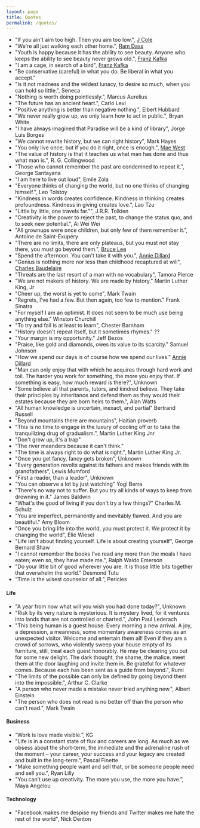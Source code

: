 ```yaml
---
layout: page
title: Quotes
permalink: /quotes/
---
```


- "If you ain't aim too high. Then you aim too low.", [J Cole](http://genius.com/J-cole-january-28th-lyrics)
- "We're all just walking each other home.", [Ram Dass](https://en.wikipedia.org/wiki/Ram_Dass)
- "Youth is happy because it has the ability to see beauty. Anyone who keeps the ability to see beauty never grows old.", [Franz Kafka](https://en.wikipedia.org/wiki/Franz_Kafka)
- "I am a cage, in search of a bird", [Franz Kafka](https://en.wikipedia.org/wiki/Franz_Kafka)
- "Be conservative (careful) in what you do. Be liberal in what you accept."
- "Is it not madness and the wildest lunacy, to desire so much, when you can hold so little.", Seneca
- "Nothing is worth doing pointlessly.", Marcus Aurelius
- "The future has an ancient heart.", Carlo Levi
- "Positive anything is better than negative nothing.", Elbert Hubbard
- "We never really grow up, we only learn how to act in public.", Bryan White
- "I have always imagined that Paradise will be a kind of library", Jorge Luis Borges
- "We cannot rewrite history, but we can right history", Mark Hayes
- "You only live once, but if you do it right, once is enough.", [Mae West](https://en.wikipedia.org/wiki/Mae_West)
- "The value of history is that it teaches us what man has done and thus what man is.", R. G. Collingwood
- "Those who cannot remember the past are condemned to repeat it.", George Santayana
- "I am here to live out loud", Emile Zola
- "Everyone thinks of changing the world, but no one thinks of changing himself.", Leo Tolstoy
- "Kindness in words creates confidence. Kindness in thinking creates profoundness. Kindness in giving creates love.", Lao Tzu
- "Little by little, one travels far."", J.R.R. Tolkien
- "Creativity is the power to reject the past, to change the status quo, and to seek new potential.", Ai Wei Wei
- "All grownups were once children, but only few of them remember it.", Antoine de Saint-Exupéry
- "There are no limits, there are only plateaus, but you must not stay there, you must go beyond them.", [Bruce Lee](https://en.wikipedia.org/wiki/Bruce_Lee)
- "Spend the afternoon. You can't take it with you.", [Annie Dillard](https://en.wikipedia.org/wiki/Annie_Dillard)
- "Genius is nothing more nor less than childhood recaptured at will", [Charles Baudelaire](https://en.wikipedia.org/wiki/Charles_Baudelaire)
- "Threats are the last resort of a man with no vocabulary", Tamora Pierce
- "We are not makers of history. We are made by history." Martin Luther King, Jr
- "Cheer up, the worst is yet to come", Mark Twain
- "Regrets, I've had a few. But then again, too few to mention." Frank Sinatra
- "For myself I am an optimist. It does not seem to be much use being anything else." Winston Churchill
- "To try and fail is at least to learn", Chester Barnham
- "History doesn't repeat itself, but it sometimes rhymes." ??
- "Your margin is my opportunity." Jeff Bezos
- "Praise, like gold and diamonds, owes its value to its scarcity." Samuel Johnson
- "How we spend our days is of course how we spend our lives." [Annie Dillard](https://en.wikipedia.org/wiki/Annie_Dillard)
- "Man can only enjoy that with which he acquires through hard work and toil. The harder you work for something, the more you enjoy that. If something is easy, how much reward is there?", Unknown
- "Some believe all that parents, tutors, and kindred believe. They take their principles by inheritance and defend them as they would their estates because they are born heirs to them.", Alan Watts
- "All human knowledge is uncertain, inexact, and partial" Bertrand Russell
- "Beyond mountains there are mountains", Haitian proverb
- "This is no time to engage in the luxury of cooling off or to take the tranquilizing drug of gradualism.", Martin Luther King Jnr
- "Don't grow up, it's a trap"
- "The river meanders because it can't think."
- "The time is always right to do what is right.", Martin Luther King Jr.
- "Once you get fancy, fancy gets broken", Unknown
- "Every generation revolts against its fathers and makes friends with its grandfathers", Lewis Mumford
- "First a reader, than a leader", Unknown
- "You can observe a lot by just watching" Yogi Berra
- "There's no way not to suffer. But you try all kinds of ways to keep from drowning in it." James Baldwin
- "What's the good of living if you don't try a few things?" Charles M. Schulz
- "You are imperfect, permanently and inevitably flawed. And you are beautiful." Amy Bloom
- "Once you bring life into the world, you must protect it. We protect it by changing the world", Elie Wiesel
- "Life isn't about finding yourself. Life is about creating yourself", George Bernard Shaw
- "I cannot remember the books I've read any more than the meals I have eaten; even so, they have made me.", Ralph Waldo Emerson
- "Do your little bit of good wherever you are. It is those little bits together that overwhelm the world." Desmond Tutu
- “Time is the wisest counselor of all.”, Pericles

#### Life

- "A year from now what will you wish you had done today?", Unknown
- "Risk by its very nature is mysterious. It is mystery lived, for it ventures into lands that are not controlled or charted.", John Paul Lederach
- "This being human is a guest house. Every morning a new arrival. A joy, a depression, a meanness, some momentary awareness comes as an unexpected visitor. Welcome and entertain them all! Even if they are a crowd of sorrows, who violently sweep your house empty of its furniture, still, treat each guest honorably. He may be clearing you out for some new delight. The dark thought, the shame, the malice. meet them at the door laughing and invite them in. Be grateful for whatever comes. Because each has been sent as a guide from beyond.", Rumi
- "The limits of the possible can only be defined by going beyond them into the impossible.", Arthur C. Clarke
- "A person who never made a mistake never tried anything new.", Albert Einstein
- "The person who does not read is no better off than the person who can't read.", Mark Twain

#### Business

- “Work is love made visible.”, KG
- "Life is in a constant state of flux and careers are long. As much as we obsess about the short-term, the immediate and the adrenaline rush of the moment – your career, your success and your legacy are created and built in the long-term.", Pascal Finette
- "Make something people want and sell that, or be someone people need and sell you.", Ryan Lilly
- "You can’t use up creativity. The more you use, the more you have.”, Maya Angelou

#### Technology

- "Facebook makes me despise my friends and Twitter makes me hate the rest of the world", Nick Denton